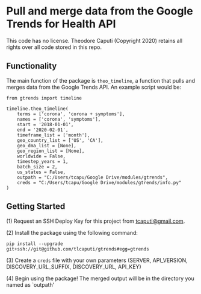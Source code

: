 # Pull and merge data from the Google Trends for Health API

This code has no license. Theodore Caputi (Copyright 2020) retains all rights over all code stored in this repo.


## Functionality

The main function of the package is `theo_timeline`, a function that pulls and merges data from the Google Trends API. An example script would be:

```
from gtrends import timeline

timeline.theo_timeline(
    terms = ['corona', 'corona + symptoms'],
    names = ['corona', 'symptoms'],
    start = '2018-01-01',
    end = '2020-02-01',
    timeframe_list = ['month'],
    geo_country_list = ['US', 'CA'],
    geo_dma_list = [None],
    geo_region_list = [None],
    worldwide = False,
    timestep_years = 1,
    batch_size = 2,
    us_states = False,
    outpath = "C:/Users/tcapu/Google Drive/modules/gtrends",
    creds = "C:/Users/tcapu/Google Drive/modules/gtrends/info.py"
)

```

## Getting Started

(1) Request an SSH Deploy Key for this project from tcaputi@gmail.com.

(2) Install the package using the following command:

`pip install --upgrade git+ssh://git@github.com/tlcaputi/gtrends#egg=gtrends`

(3) Create a `creds` file with your own parameters (SERVER, API_VERSION, DISCOVERY_URL_SUFFIX, DISCOVERY_URL, API_KEY)

(4) Begin using the package! The merged output will be in the directory you named as `outpath'
